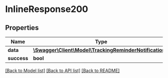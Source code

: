 # InlineResponse200

## Properties
Name | Type | Description | Notes
------------ | ------------- | ------------- | -------------
**data** | [**\Swagger\Client\Model\TrackingReminderNotification[]**](TrackingReminderNotification.md) |  | [optional] 
**success** | **bool** |  | [optional] 

[[Back to Model list]](../README.md#documentation-for-models) [[Back to API list]](../README.md#documentation-for-api-endpoints) [[Back to README]](../README.md)


